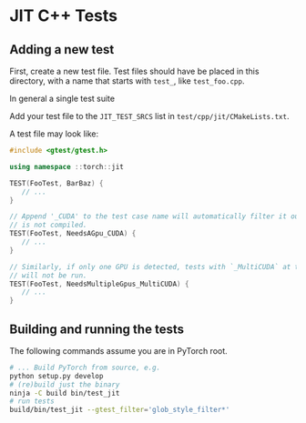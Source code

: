 # JIT C++ Tests

## Adding a new test

First, create a new test file. Test files should have be placed in this directory, with a name that starts with `test_`, like `test_foo.cpp`.

In general a single test suite

Add your test file to the `JIT_TEST_SRCS` list in `test/cpp/jit/CMakeLists.txt`.

A test file may look like:

```cpp
#include <gtest/gtest.h>

using namespace ::torch::jit

TEST(FooTest, BarBaz) {
   // ...
}

// Append '_CUDA' to the test case name will automatically filter it out if CUDA
// is not compiled.
TEST(FooTest, NeedsAGpu_CUDA) {
   // ...
}

// Similarly, if only one GPU is detected, tests with `_MultiCUDA` at the end
// will not be run.
TEST(FooTest, NeedsMultipleGpus_MultiCUDA) {
   // ...
}
```

## Building and running the tests

The following commands assume you are in PyTorch root.

```bash
# ... Build PyTorch from source, e.g.
python setup.py develop
# (re)build just the binary
ninja -C build bin/test_jit
# run tests
build/bin/test_jit --gtest_filter='glob_style_filter*'
```

